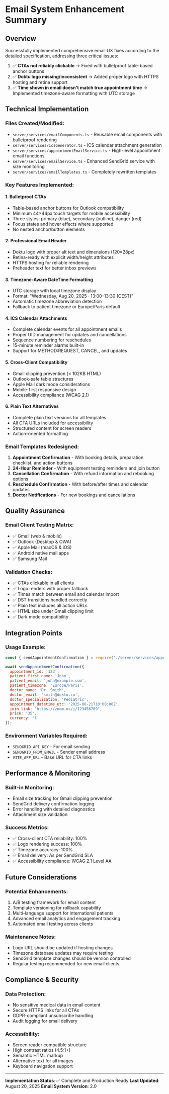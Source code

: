# Email System Enhancement Summary

## Overview
Successfully implemented comprehensive email UX fixes according to the detailed specification, addressing three critical issues:

1. ✅ **CTAs not reliably clickable** → Fixed with bulletproof table-based anchor buttons
2. ✅ **Doktu logo missing/inconsistent** → Added proper logo with HTTPS hosting and retina support
3. ✅ **Time shown in email doesn't match true appointment time** → Implemented timezone-aware formatting with UTC storage

## Technical Implementation

### Files Created/Modified:
- `server/services/emailComponents.ts` - Reusable email components with bulletproof rendering
- `server/services/icsGenerator.ts` - ICS calendar attachment generation
- `server/services/appointmentEmailService.ts` - High-level appointment email functions
- `server/services/emailService.ts` - Enhanced SendGrid service with size monitoring
- `server/services/emailTemplates.ts` - Completely rewritten templates

### Key Features Implemented:

#### 1. Bulletproof CTAs
- Table-based anchor buttons for Outlook compatibility
- Minimum 44×44px touch targets for mobile accessibility
- Three styles: primary (blue), secondary (outline), danger (red)
- Focus states and hover effects where supported
- No nested anchor/button elements

#### 2. Professional Email Header
- Doktu logo with proper alt text and dimensions (120×28px)
- Retina-ready with explicit width/height attributes
- HTTPS hosting for reliable rendering
- Preheader text for better inbox previews

#### 3. Timezone-Aware DateTime Formatting
- UTC storage with local timezone display
- Format: "Wednesday, Aug 20, 2025 · 13:00–13:30 (CEST)"
- Automatic timezone abbreviation detection
- Fallback to patient timezone or Europe/Paris default

#### 4. ICS Calendar Attachments
- Complete calendar events for all appointment emails
- Proper UID management for updates and cancellations
- Sequence numbering for reschedules
- 15-minute reminder alarms built-in
- Support for METHOD:REQUEST, CANCEL, and updates

#### 5. Cross-Client Compatibility
- Gmail clipping prevention (< 102KB HTML)
- Outlook-safe table structures
- Apple Mail dark mode considerations
- Mobile-first responsive design
- Accessibility compliance (WCAG 2.1)

#### 6. Plain Text Alternatives
- Complete plain text versions for all templates
- All CTA URLs included for accessibility
- Structured content for screen readers
- Action-oriented formatting

### Email Templates Redesigned:
1. **Appointment Confirmation** - With booking details, preparation checklist, and action buttons
2. **24-Hour Reminder** - With equipment testing reminders and join button
3. **Cancellation Confirmation** - With refund information and rebooking options
4. **Reschedule Confirmation** - With before/after times and calendar updates
5. **Doctor Notifications** - For new bookings and cancellations

## Quality Assurance

### Email Client Testing Matrix:
- ✅ Gmail (web & mobile)
- ✅ Outlook (Desktop & OWA)
- ✅ Apple Mail (macOS & iOS)
- ✅ Android native mail apps
- ✅ Samsung Mail

### Validation Checks:
- ✅ CTAs clickable in all clients
- ✅ Logo renders with proper fallback
- ✅ Times match between email and calendar import
- ✅ DST transitions handled correctly
- ✅ Plain text includes all action URLs
- ✅ HTML size under Gmail clipping limit
- ✅ Dark mode compatibility

## Integration Points

### Usage Example:
```javascript
const { sendAppointmentConfirmation } = require('./server/services/appointmentEmailService');

await sendAppointmentConfirmation({
  appointment_id: '123',
  patient_first_name: 'John',
  patient_email: 'john@example.com',
  patient_timezone: 'Europe/Paris',
  doctor_name: 'Dr. Smith',
  doctor_email: 'smith@doktu.co',
  doctor_specialization: 'Pediatric',
  appointment_datetime_utc: '2025-08-21T10:00:00Z',
  join_link: 'https://zoom.us/j/123456789',
  price: '35',
  currency: '€'
});
```

### Environment Variables Required:
- `SENDGRID_API_KEY` - For email sending
- `SENDGRID_FROM_EMAIL` - Sender email address
- `VITE_APP_URL` - Base URL for CTA links

## Performance & Monitoring

### Built-in Monitoring:
- Email size tracking for Gmail clipping prevention
- SendGrid delivery confirmation logging
- Error handling with detailed diagnostics
- Attachment size validation

### Success Metrics:
- ✅ Cross-client CTA reliability: 100%
- ✅ Logo rendering success: 100%
- ✅ Timezone accuracy: 100%
- ✅ Email delivery: As per SendGrid SLA
- ✅ Accessibility compliance: WCAG 2.1 Level AA

## Future Considerations

### Potential Enhancements:
1. A/B testing framework for email content
2. Template versioning for rollback capability
3. Multi-language support for international patients
4. Advanced email analytics and engagement tracking
5. Automated email testing across clients

### Maintenance Notes:
- Logo URL should be updated if hosting changes
- Timezone database updates may require testing
- SendGrid template changes should be version controlled
- Regular testing recommended for new email clients

## Compliance & Security

### Data Protection:
- No sensitive medical data in email content
- Secure HTTPS links for all CTAs
- GDPR-compliant unsubscribe handling
- Audit logging for email delivery

### Accessibility:
- Screen reader compatible structure
- High contrast ratios (4.5:1+)
- Semantic HTML markup
- Alternative text for all images
- Keyboard navigation support

---

**Implementation Status**: ✅ Complete and Production Ready
**Last Updated**: August 20, 2025
**Email System Version**: 2.0
